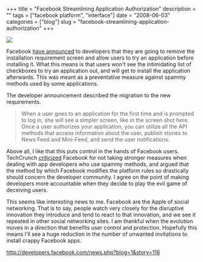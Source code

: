 +++
title = "Facebook Streamlining Application Authorization"
description = ""
tags = ["facebook platform", "interface"]
date = "2008-06-03"
categories = ["blog"]
slug = "facebook-streamlining-application-authorization"
+++



  <div class="notebook-screenshot"><a href="http://developers.facebook.com/news.php?blog=1&amp;story=116"><img src="//konigi.com/media/notebook/facebook-app-login.jpg" class="notebook-image" /></a></div><p>Facebook <a href="http://developers.facebook.com/news.php?blog=1&amp;story=116">have announced</a> to developers that they are going to remove the installation requirement screen and allow users to try an application before installing it. What this means is that users won't see the intimidating list of checkboxes to try an application out, and will get to install the application afterwards. This was meant as a preventative measure against spammy methods used by some applications. </p>
<p>The developer announcement described the migration to the new requirements.</p>
<blockquote><p>When a user goes to an application for the first time and is prompted to log in, she will see a simpler screen, like in the screen shot here. Once a user authorizes your application, you can utilize all the API methods that access information about the user, publish stories to News Feed and Mini-Feed, and send the user notifications.</p></blockquote>
<p>Above all, I like that this puts control in the hands of Facebook users. TechCrunch <a href="http://www.techcrunch.com/2008/06/02/facebook-applications-arent-meant-to-be-installed/">criticized</a> Facebook for not taking stronger measures when dealing with app developers who use spammy methods, and argued that the method by which Facebook modifies the platform rules so drastically should concern the developer community. I agree on the point of making developers more accountable when they decide to play the evil game of deceiving users.</p>
<p>This seems like interesting news to me. Facebook are the Apple of social networking. That is to say, people watch very closely for the disruptive innovation they introduce and tend to react to that innovation, and we see it repeated in other social networking sites. I am thankful when the evolution moves in a direction that benefits user control and protection. Hopefully this means I'll see a huge reduction in the number of unwanted invitations to install crappy Facebook apps. </p>
    
  <a href="http://developers.facebook.com/news.php?blog=1&amp;story=116">http://developers.facebook.com/news.php?blog=1&story=116</a>
